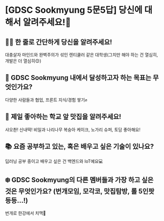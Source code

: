 # [GDSC Sookmyung 5문5답] 당신에 대해서 알려주세요!👀

## ☝🏻 한 줄로 간단하게 당신을 알려주세요!
대충살자 마인드와 완벽주의가 섞인 렌티큘러 같은 대학생(그치만 해야 하는 건 열심히, 개발은 더 열심히😊)

## 🎯 GDSC Sookmyung 내에서 달성하고자 하는 목표는 무엇인가요?
다양한 사람들과 협업, 프론트 지식/경험 쌓기✊

## 🍕 제일 좋아하는 학교 앞 맛집을 알려주세요!
샤오촨! 신내떡! 비일과 나리나무 복숭아 케이크, 노가리 슈퍼, 토담 좋아해요!

## 📚 요즘 공부하고 있는, 혹은 배우고 싶은 기술이 있나요?
딥러닝 공부 중이고 배우고 싶은 건 백엔드와 IoT예요💻

## ❄️ GDSC Sookmyung의 다른 멤버들과 가장 하고 싶은 것은 무엇인가요? (번개모임, 모각코, 맛집탐방, 롤 5인팟 등등...!)
번개로 한강에서 치맥🍻 
